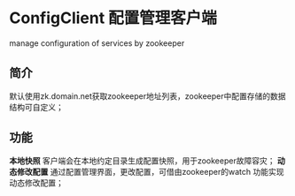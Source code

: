# ConfigClient 配置管理客户端
manage configuration of services by zookeeper
## 简介
默认使用zk.domain.net获取zookeeper地址列表，zookeeper中配置存储的数据结构可自定义；

## 功能
**本地快照**  客户端会在本地约定目录生成配置快照，用于zookeeper故障容灾；
**动态修改配置** 通过配置管理界面，更改配置，可借由zookeeper的watch 功能实现动态修改配置；
